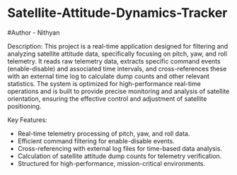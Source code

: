# Satellite-Attitude-Dynamics-Tracker

#Author - Nithyan

Description: 
This project is a real-time application designed for filtering and analyzing satellite attitude data, specifically focusing on pitch, yaw, and roll telemetry. It reads raw telemetry data, extracts specific command events (enable-disable) and associated time intervals, and cross-references these with an external time log to calculate dump counts and other relevant statistics. The system is optimized for high-performance real-time operations and is built to provide precise monitoring and analysis of satellite orientation, ensuring the effective control and adjustment of satellite positioning.

Key Features:
- Real-time telemetry processing of pitch, yaw, and roll data.
- Efficient command filtering for enable-disable events.
- Cross-referencing with external log files for time-based data analysis.
- Calculation of satellite attitude dump counts for telemetry verification.
- Structured for high-performance, mission-critical environments.